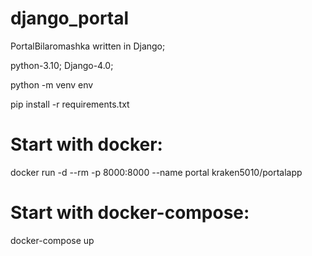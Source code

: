 # django_portal
PortalBilaromashka written in Django;

python-3.10; Django-4.0;

python -m venv env

pip install -r requirements.txt

# Start with docker:
docker run -d --rm -p 8000:8000 --name portal kraken5010/portalapp

# Start with docker-compose:
docker-compose up



